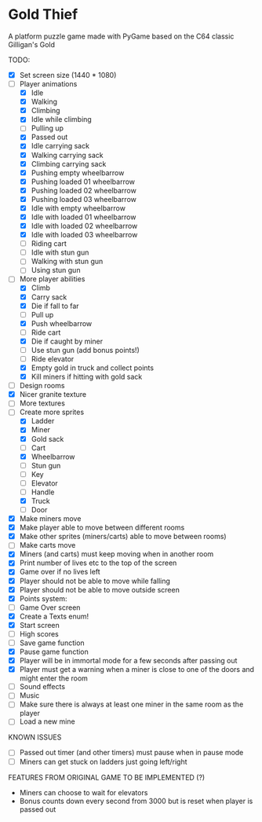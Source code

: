 # Gold Thief
A platform puzzle game made with PyGame based on the C64 classic Gilligan's Gold

TODO:  
- [x] Set screen size (1440 * 1080)
- [ ] Player animations  
    - [x] Idle
    - [x] Walking
    - [x] Climbing
    - [x] Idle while climbing
    - [ ] Pulling up
    - [x] Passed out
    - [x] Idle carrying sack
    - [x] Walking carrying sack
    - [x] Climbing carrying sack
    - [x] Pushing empty wheelbarrow
    - [x] Pushing loaded 01 wheelbarrow
    - [x] Pushing loaded 02 wheelbarrow
    - [x] Pushing loaded 03 wheelbarrow
    - [x] Idle with empty wheelbarrow
    - [x] Idle with loaded 01 wheelbarrow
    - [x] Idle with loaded 02 wheelbarrow
    - [x] Idle with loaded 03 wheelbarrow
    - [ ] Riding cart
    - [ ] Idle with stun gun
    - [ ] Walking with stun gun
    - [ ] Using stun gun 
- [ ] More player abilities
    - [x] Climb
    - [x] Carry sack
    - [x] Die if fall to far
    - [ ] Pull up
    - [x] Push wheelbarrow
    - [ ] Ride cart   
    - [x] Die if caught by miner 
    - [ ] Use stun gun (add bonus points!)
    - [ ] Ride elevator
    - [x] Empty gold in truck and collect points
    - [x] Kill miners if hitting with gold sack
- [ ] Design rooms
- [X] Nicer granite texture
- [ ] More textures
- [ ] Create more sprites
    - [X] Ladder
    - [X] Miner
    - [X] Gold sack
    - [ ] Cart
    - [x] Wheelbarrow
    - [ ] Stun gun
    - [ ] Key
    - [ ] Elevator
    - [ ] Handle
    - [x] Truck
    - [ ] Door
- [x] Make miners move
- [x] Make player able to move between different rooms
- [x] Make other sprites (miners/carts) able to move between rooms)  
- [ ] Make carts move
- [x] Miners (and carts) must keep moving when in another room    
- [x] Print number of lives etc to the top of the screen
- [x] Game over if no lives left
- [x] Player should not be able to move while falling
- [x] Player should not be able to move outside screen
- [x] Points system:    
- [ ] Game Over screen
- [x] Create a Texts enum!
- [x] Start screen
- [ ] High scores
- [ ] Save game function
- [x] Pause game function
- [x] Player will be in immortal mode for a few seconds after passing out
- [x] Player must get a warning when a miner is close to one of the doors
    and might enter the room        
- [ ] Sound effects
- [ ] Music
- [ ] Make sure there is always at least one miner in the same room as the player
- [ ] Load a new mine
    
KNOWN ISSUES
- [ ] Passed out timer (and other timers) must pause when in pause mode 
- [ ] Miners can get stuck on ladders just going left/right

FEATURES FROM ORIGINAL GAME TO BE IMPLEMENTED (?)
* Miners can choose to wait for elevators
* Bonus counts down every second from 3000 but is reset when 
player is passed out 


